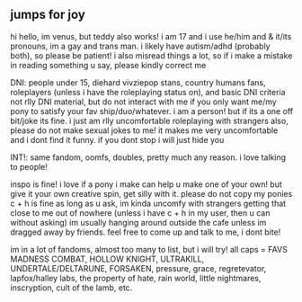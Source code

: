 ## jumps for joy

hi hello, im venus, but teddy also works! i am 17 and i use he/him and & it/its pronouns, im a gay and trans man. i likely have autism/adhd (probably both), so please be patient! i also misread things a lot, so if i make a mistake in reading something u say, please kindly correct me

DNI: people under 15, diehard vivziepop stans, country humans fans, roleplayers (unless i have the roleplaying status on), and basic DNI criteria
  not rlly DNI material, but do not interact with me if you only want me/my pony to satisfy your fav ship/duo/whatever. i am a person! but if its a one off bit/joke its fine. i just am rlly uncomfortable roleplaying with strangers 
  also, please do not make sexual jokes to me! it makes me very uncomfortable and i dont find it funny. if you dont stop i will just hide you

INT!: same fandom, oomfs, doubles, pretty much any reason. i love talking to people!

inspo is fine! i love if a pony i make can help u make one of your own! but give it your own creative spin, get silly with it. please do not copy my ponies
c + h is fine as long as u ask, im kinda uncomfy with strangers getting that close to me out of nowhere (unless i have c + h in my user, then u can without asking)
im usually hanging around outside the cafe unless im dragged away by friends. feel free to come up and talk to me, i dont bite!

im in a lot of fandoms, almost too many to list, but i will try! all caps = FAVS
MADNESS COMBAT, HOLLOW KNIGHT, ULTRAKILL, UNDERTALE/DELTARUNE, FORSAKEN, pressure, grace, regretevator, lapfox/halley labs, the property of hate, rain world, little nightmares, inscryption, cult of the lamb, etc.
